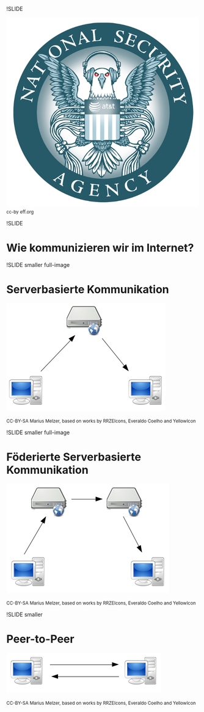 !SLIDE

![NSA](nsa-eagle.jpg)<br>
<small>cc-by eff.org</small>

!SLIDE

# Wie kommunizieren wir im Internet?

!SLIDE smaller full-image

# Serverbasierte Kommunikation

![Client-Server-Client](c-s.png)

<small>CC-BY-SA Marius Melzer, based on works by RRZEIcons, Everaldo Coelho and YellowIcon</small>

!SLIDE smaller full-image

# Föderierte Serverbasierte Kommunikation

![Client-Server-Client](fed.png)

<small>CC-BY-SA Marius Melzer, based on works by RRZEIcons, Everaldo Coelho and YellowIcon</small>

!SLIDE smaller

# Peer-to-Peer

![Client-Client](direkt.png)

<small>CC-BY-SA Marius Melzer, based on works by RRZEIcons, Everaldo Coelho and YellowIcon</small>

